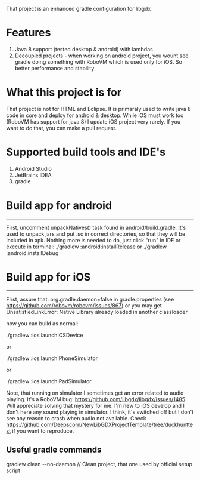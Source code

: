 That project is an enhanced gradle configuration for libgdx

# Features
1. Java 8 support (tested desktop & android) with lambdas
2. Decoupled projects - when working on android project, you wount see gradle doing something with RoboVM which is used only for iOS. So better performance and stability

# What this project is for
That project is not for HTML and Eclipse. It is primaraly used to write java 8 code in core and deploy for android & desktop. While iOS must work too (RoboVM has support for java 8) I update iOS project very rarely. If you want to do that, you can make a pull request. 

# Supported build tools and IDE's
1. Android Studio
2. JetBrains IDEA
3. gradle

# Build app for android

--------
First, uncomment unpackNatives() task found in android/build.gradle. It's used to unpack jars and put .so in correct directories, so that they will be included in apk. Nothing more is needed to do, just click "run" in IDE or execute in terminal:
./gradlew :android:installRelease
or
./gradlew :android:installDebug


# Build app for iOS

--------
First, assure that:
org.gradle.daemon=false
in gradle.properties (see https://github.com/robovm/robovm/issues/867) or you may get UnsatisfiedLinkError: Native Library already loaded in another classloader

now you can build as normal:

./gradlew :ios:launchIOSDevice

or

./gradlew :ios:launchIPhoneSimulator

or

./gradlew :ios:launchIPadSimulator

Note, that running on simulator I sometimes get an error related to audio playing. It's a RoboVM bug:
https://github.com/libgdx/libgdx/issues/1485. Will appreciate solving that mystery for me. I'm new to iOS develop and I don't here any sound playing in simulator. I think, it's switched off but I don't see any reason to crash when audio not available. Check https://github.com/Deepscorn/NewLibGDXProjectTemplate/tree/duckhunttest if you want to reproduce.

## Useful gradle commands
gradlew clean --no-daemon // Clean project, that one used by official setup script
